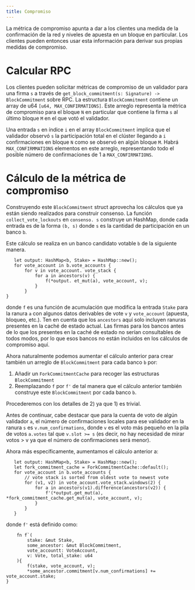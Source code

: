 ```yaml
---
title: Compromiso
---
```


La métrica de compromiso apunta a dar a los clientes una medida de la confirmación de la red y niveles de apuesta en un bloque en particular. Los clientes pueden entonces usar esta información para derivar sus propias medidas de compromiso.

# Calcular RPC

Los clientes pueden solicitar métricas de compromiso de un validador para una firma `s` a través de `get_block_commitment(s: Signature) -> BlockCommitment` sobre RPC. La estructura `BlockCommitment` contiene un array de u64 `[u64, MAX_CONFIRMATIONS]`. Este arreglo representa la métrica de compromiso para el bloque `N` en particular que contiene la firma `s` al último bloque `M` en el que votó el validador.

Una entrada `s` en índice `i` en el array `BlockCommitment` implica que el validador observó `s` la participación total en el clúster llegando a `i` confirmaciones en bloque `N` como se observó en algún bloque `M`. Habrá `MAX_CONFIRMMATIONS` elementos en este arreglo, representando todo el posible número de confirmaciones de 1 a `MAX_CONFIRMATIONS`.

# Cálculo de la métrica de compromiso

Construyendo este `BlockCommitment` struct aprovecha los cálculos que ya están siendo realizados para construir consenso. La función `collect_vote_lockouts` en `consenso. s` construye un HashMap, donde cada entrada es de la forma `(b, s)` donde `s` es la cantidad de participación en un banco `b`.

Este cálculo se realiza en un banco candidato votable `b` de la siguiente manera.

```text
   let output: HashMap<b, Stake> = HashMap::new();
   for vote_account in b.vote_accounts {
       for v in vote_account. vote_stack {
           for a in ancestors(v) {
               f(*output. et_mut(a), vote_account, v);
           }
       }
}
```

donde ` f ` es una función de acumulación que modifica la entrada ` Stake ` para la ranura ` a ` con algunos datos derivables de vote ` v ` y ` vote_account ` (apuesta, bloqueo, etc.). Ten en cuenta que los `ancestors` aquí solo incluyen ranuras presentes en la caché de estado actual. Las firmas para los bancos antes de lo que los presentes en la caché de estado no serían consultables de todos modos, por lo que esos bancos no están incluidos en los cálculos de compromiso aquí.

Ahora naturalmente podemos aumentar el cálculo anterior para crear también un arreglo de `BlockCommitment` para cada banco `b` por:

1. Añadir un `ForkCommitmentCache` para recoger las estructuras `BlockCommitment`
2. Reemplazando `f` por `f'` de tal manera que el cálculo anterior también construye este `BlockCommitment` por cada banco `b`.

Procederemos con los detalles de 2) ya que 1) es trivial.

Antes de continuar, cabe destacar que para la cuenta de voto de algún validador ` a `, el número de confirmaciones locales para ese validador en la ranura ` s ` es ` v.num_confirmations `, donde ` v ` es el voto más pequeño en la pila de votos ` a.votes ` tal que `v.slot >= s` (es decir, no hay necesidad de mirar votos > v ya que el número de confirmaciones será menor).

Ahora más específicamente, aumentamos el cálculo anterior a:

```text
   let output: HashMap<b, Stake> = HashMap::new();
   let fork_commitment_cache = ForkCommitmentCache::default();
   for vote_account in b.vote_accounts {
       // vote stack is sorted from oldest vote to newest vote
       for (v1, v2) in vote_account.vote_stack.windows(2) {
           for a in ancestors(v1).difference(ancestors(v2)) {
               f'(*output.get_mut(a), *fork_commitment_cache.get_mut(a), vote_account, v);
           }
       }
   }
```

donde `f'` está definido como:

```text
    fn f`(
        stake: &mut Stake,
        some_ancestor: &mut BlockCommitment,
        vote_accountt: VoteAccount,
        v: Vote, total_stake: u64
    ){
        f(stake, vote_account, v);
        *some_ancestor.commitment[v.num_confirmations] += vote_account.stake;
}
```
